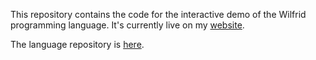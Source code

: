 This repository contains the code for the interactive demo of the Wilfrid programming language. It's currently live on my [website](https://janorzechowski.com/wilfrid).

The language repository is [here](https://github.com/jan-orzechowski/wilfrid).